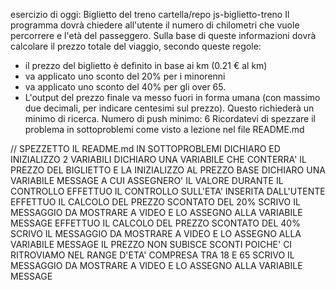 esercizio di oggi: Biglietto del treno
cartella/repo js-biglietto-treno
Il programma dovrà chiedere all'utente il numero di chilometri che vuole percorrere e l'età del passeggero. Sulla base di queste informazioni dovrà calcolare il prezzo totale del viaggio, secondo queste regole:
- il prezzo del biglietto è definito in base ai km (0.21 € al km)
- va applicato uno sconto del 20% per i minorenni
- va applicato uno sconto del 40% per gli over 65.
- L'output del prezzo finale va messo fuori in forma umana (con massimo due decimali, per indicare centesimi sul prezzo). Questo richiederà un minimo di ricerca.
Numero di push minimo: 6
Ricordatevi di spezzare il problema in sottoproblemi come visto a lezione nel file README.md

// SPEZZETTO IL README.md IN SOTTOPROBLEMI
DICHIARO ED INIZIALIZZO 2 VARIABILI
DICHIARO UNA VARIABILE CHE CONTERRA' IL PREZZO DEL BIGLIETTO E LA INIZIALIZZO AL PREZZO BASE 
DICHIARO UNA VARIABILE MESSAGE A CUI ASSEGNERO' IL VALORE DURANTE IL CONTROLLO
EFFETTUO IL CONTROLLO SULL'ETA' INSERITA DALL'UTENTE
EFFETTUO IL CALCOLO DEL PREZZO SCONTATO DEL 20%
SCRIVO IL MESSAGGIO DA MOSTRARE A VIDEO E LO ASSEGNO ALLA VARIABILE MESSAGE
EFFETTUO IL CALCOLO DEL PREZZO SCONTATO DEL 40%
SCRIVO IL MESSAGGIO DA MOSTRARE A VIDEO E LO ASSEGNO ALLA VARIABILE MESSAGE
IL PREZZO NON SUBISCE SCONTI POICHE' CI RITROVIAMO NEL RANGE D'ETA' COMPRESA TRA 18 E 65
SCRIVO IL MESSAGGIO DA MOSTRARE A VIDEO E LO ASSEGNO ALLA VARIABILE MESSAGE  